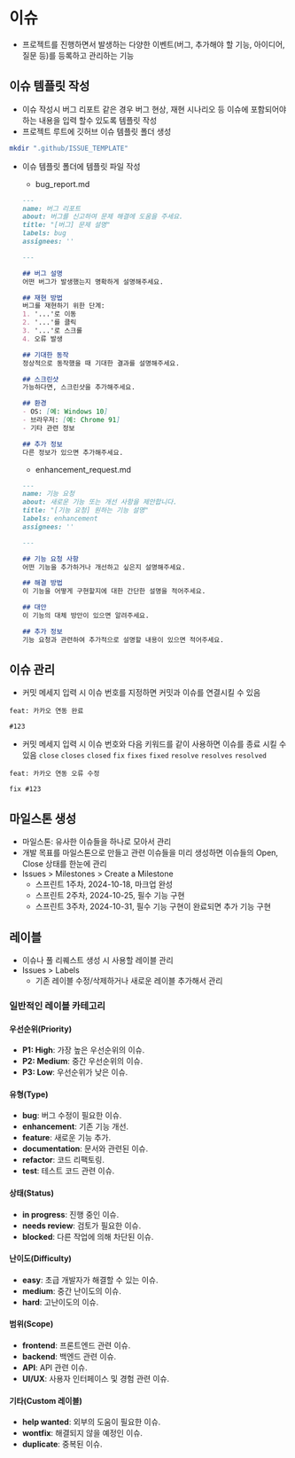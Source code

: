 # 이슈
* 프로젝트를 진행하면서 발생하는 다양한 이벤트(버그, 추가해야 할 기능, 아이디어, 질문 등)를 등록하고 관리하는 기능

## 이슈 템플릿 작성
* 이슈 작성시 버그 리포트 같은 경우 버그 현상, 재현 시나리오 등 이슈에 포함되어야 하는 내용을 입력 할수 있도록 템플릿 작성
* 프로젝트 루트에 깃허브 이슈 템플릿 폴더 생성
```sh
mkdir ".github/ISSUE_TEMPLATE"
```

* 이슈 템플릿 폴더에 템플릿 파일 작성
  - bug_report.md
  ```md
  ---
  name: 버그 리포트
  about: 버그를 신고하여 문제 해결에 도움을 주세요.
  title: "[버그] 문제 설명"
  labels: bug
  assignees: ''

  ---

  ## 버그 설명
  어떤 버그가 발생했는지 명확하게 설명해주세요.

  ## 재현 방법
  버그를 재현하기 위한 단계:
  1. '...'로 이동
  2. '...'를 클릭
  3. '...'로 스크롤
  4. 오류 발생

  ## 기대한 동작
  정상적으로 동작했을 때 기대한 결과를 설명해주세요.

  ## 스크린샷
  가능하다면, 스크린샷을 추가해주세요.

  ## 환경
  - OS: [예: Windows 10]
  - 브라우저: [예: Chrome 91]
  - 기타 관련 정보

  ## 추가 정보
  다른 정보가 있으면 추가해주세요.
  ```

  - enhancement_request.md
  ```md
  ---
  name: 기능 요청
  about: 새로운 기능 또는 개선 사항을 제안합니다.
  title: "[기능 요청] 원하는 기능 설명"
  labels: enhancement
  assignees: ''

  ---

  ## 기능 요청 사항
  어떤 기능을 추가하거나 개선하고 싶은지 설명해주세요.

  ## 해결 방법
  이 기능을 어떻게 구현할지에 대한 간단한 설명을 적어주세요.

  ## 대안
  이 기능의 대체 방안이 있으면 알려주세요.

  ## 추가 정보
  기능 요청과 관련하여 추가적으로 설명할 내용이 있으면 적어주세요.

  ```

## 이슈 관리
* 커밋 메세지 입력 시 이슈 번호를 지정하면 커밋과 이슈를 연결시킬 수 있음
```
feat: 카카오 연동 완료

#123 
```

* 커밋 메세지 입력 시 이슈 번호와 다음 키워드를 같이 사용하면 이슈를 종료 시킬 수 있음
```close```
```closes```
```closed```
```fix```
```fixes```
```fixed```
```resolve```
```resolves```
```resolved```

```
feat: 카카오 연동 오류 수정

fix #123
```

## 마일스톤 생성
* 마일스톤: 유사한 이슈들을 하나로 모아서 관리
* 개발 목표를 마일스톤으로 만들고 관련 이슈들을 미리 생성하면 이슈들의 Open, Close 상태를 한눈에 관리
* Issues > Milestones > Create a Milestone
  - 스프린트 1주차, 2024-10-18, 마크업 완성
  - 스프린트 2주차, 2024-10-25, 필수 기능 구현
  - 스프린트 3주차, 2024-10-31, 필수 기능 구현이 완료되면 추가 기능 구현

## 레이블
* 이슈나 풀 리퀘스트 생성 시 사용할 레이블 관리
* Issues > Labels
  - 기존 레이블 수정/삭제하거나 새로운 레이블 추가해서 관리

### 일반적인 레이블 카테고리
#### 우선순위(Priority)
- **P1: High**: 가장 높은 우선순위의 이슈.
- **P2: Medium**: 중간 우선순위의 이슈.
- **P3: Low**: 우선순위가 낮은 이슈.

#### 유형(Type)
- **bug**: 버그 수정이 필요한 이슈.
- **enhancement**: 기존 기능 개선.
- **feature**: 새로운 기능 추가.
- **documentation**: 문서와 관련된 이슈.
- **refactor**: 코드 리팩토링.
- **test**: 테스트 코드 관련 이슈.

#### 상태(Status)
- **in progress**: 진행 중인 이슈.
- **needs review**: 검토가 필요한 이슈.
- **blocked**: 다른 작업에 의해 차단된 이슈.

#### 난이도(Difficulty)
- **easy**: 초급 개발자가 해결할 수 있는 이슈.
- **medium**: 중간 난이도의 이슈.
- **hard**: 고난이도의 이슈.

#### 범위(Scope)
- **frontend**: 프론트엔드 관련 이슈.
- **backend**: 백엔드 관련 이슈.
- **API**: API 관련 이슈.
- **UI/UX**: 사용자 인터페이스 및 경험 관련 이슈.

#### 기타(Custom 레이블)
- **help wanted**: 외부의 도움이 필요한 이슈.
- **wontfix**: 해결되지 않을 예정인 이슈.
- **duplicate**: 중복된 이슈.